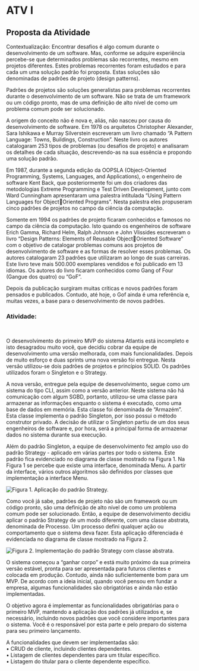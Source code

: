 
# ATV I


## Proposta da Atividade

Contextualização:
Encontrar desafios é algo comum durante o desenvolvimento de um software. Mas, conforme 
se adquire experiência percebe-se que determinados problemas são recorrentes, mesmo em 
projetos diferentes. Estes problemas recorrentes foram estudados e para cada um uma solução 
padrão foi proposta. Estas soluções são denominadas de padrões de projeto (design patterns).
<br>

Padrões de projetos são soluções generalistas para problemas recorrentes durante o 
desenvolvimento de um software. Não se trata de um framework ou um código pronto, mas de 
uma definição de alto nível de como um problema comum pode ser solucionado.
 <br>
 
A origem do conceito não é nova e, aliás, não nasceu por causa do desenvolvimento de software. 
Em 1978 os arquitetos Christopher Alexander, Sara Ishikawa e Murray Silverstein escreveram 
um livro chamado “A Pattern Language: Towns, Buildings, Construction”. Neste livro os autores 
catalogaram 253 tipos de problemas (ou desafios de projeto) e analisaram os detalhes de cada 
situação, descrevendo-as na sua essência e propondo uma solução padrão.
 <br>
 
Em 1987, durante a segunda edição da OOPSLA (Object-Oriented Programming, Systems, 
Languages, and Applications), o engenheiro de software Kent Back, que posteriormente foi um 
dos criadores das metodologias Extreme Programming e Test Driven Development, junto com 
Ward Cunningham apresentaram uma palestra intitulada “Using Pattern Languages for ObjectOriented Programs”. Nesta palestra eles propuseram cinco padrões de projetos no campo da 
ciência da computação.
 <br>
 
Somente em 1994 os padrões de projeto ficaram conhecidos e famosos no campo da ciência da 
computação. Isto quando os engenheiros de software Erich Gamma, Richard Helm, Ralph 
Johnson e John Vlissides escreveram o livro “Design Patterns: Elements of Reusable ObjectOriented Software” com o objetivo de catalogar problemas comuns aos projetos de 
desenvolvimento de software e as formas de resolver esses problemas. Os autores catalogaram 
23 padrões que utilizaram ao longo de suas carreiras. Este livro teve mais 500.000 exemplares 
vendidos e foi publicado em 13 idiomas. Os autores do livro ficaram conhecidos como Gang of 
Four (Gangue dos quatro) ou “GoF”.
 <br>
 
Depois da publicação surgiram muitas críticas e novos padrões foram pensados e publicados. 
Contudo, até hoje, o Gof ainda é uma referência e, muitas vezes, a base para o desenvolvimento 
de novos padrões.
 <br>
 
### Atividade:
 <br>
 
O desenvolvimento do primeiro MVP do sistema Atlantis está incompleto e isto desagradou 
muito você, que decidiu cobrar da equipe de desenvolvimento uma versão melhorada, com mais 
funcionalidades. Depois de muito esforço e duas sprints uma nova versão foi entregue. Nesta 
versão utilizou-se dois padrões de projetos e princípios SOLID. Os padrões utilizados foram o 
Singleton e o Strategy.
 <br>
 
A nova versão, entregue pela equipe de desenvolvimento, segue como um sistema do tipo CLI, 
assim como a versão anterior. Neste sistema não há comunicação com algum SGBD, portanto, 
utilizou-se uma classe para armazenar as informações enquanto o sistema é executado, como 
uma base de dados em memória. Esta classe foi denominada de “Armazém”. Esta classe 
implementa o padrão Singleton, por isso possui o método construtor privado. A decisão de 
utilizar o Singleton partiu de um dos seus engenheiros de software e, por hora, será a principal 
forma de armazenar dados no sistema durante sua execução.
 <br>
 
Além do padrão Singleton, a equipe de desenvolvimento fez amplo uso do padrão Strategy -
aplicado em várias partes por todo o sistema. Este padrão fica evidenciado no diagrama de 
classe mostrado na Figura 1. Na Figura 1 se percebe que existe uma interface, denominada 
Menu. A partir da interface, vários outros algoritmos são definidos por classes que 
implementação a interface Menu.
 <br>
 
<img alt="Figura 1. Aplicação do padrão Strategy.">
 <br>
 
Como você já sabe, padrões de projeto não são um framework ou um código pronto, são uma 
definição de alto nível de como um problema comum pode ser solucionado. Então, a equipe de 
desenvolvimento decidiu aplicar o padrão Strategy de um modo diferente, com uma classe 
abstrata, denominada de Processo. Um processo defini qualquer ação ou comportamento que 
o sistema deva fazer. Esta aplicação diferenciada é evidenciada no diagrama de classe mostrado 
na Figura 2.
 <br>
 
<img alt="Figura 2. Implementação do padrão Strategy com classe abstrata." >
 <br>
 
O sistema começou a “ganhar corpo” e está muito próximo da sua primeira versão estável, 
pronta para ser apresentada para futuros clientes e colocada em produção. Contudo, ainda não 
suficientemente bom para um MVP. De acordo com a ideia inicial, quando você pensou em 
fundar a empresa, algumas funcionalidades são obrigatórias e ainda não estão implementadas.
 <br>
 
O objetivo agora é implementar as funcionalidades obrigatórias para o primeiro MVP, mantendo 
a aplicação dos padrões já utilizados e, se necessário, incluindo novos padrões que você 
considere importantes para o sistema. Você é o responsável por esta parte e pelo preparo do 
sistema para seu primeiro lançamento.
 <br>
 
A funcionalidades que devem ser implementadas são:
 <br>
• CRUD de cliente, incluindo clientes dependentes.
 <br>
• Listagem de clientes dependentes para um titular específico.
 <br>
• Listagem do titular para o cliente dependente específico.
 <br>
